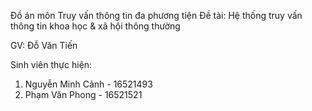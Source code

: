 Đồ án môn Truy vấn thông tin đa phương tiện
Đề tài: Hệ thống truy vấn thông tin khoa học & xã hội thông thường

GV: Đỗ Văn Tiến

Sinh viên thực hiện:
1. Nguyễn Minh Cảnh - 16521493
2. Phạm Văn Phong - 16521521